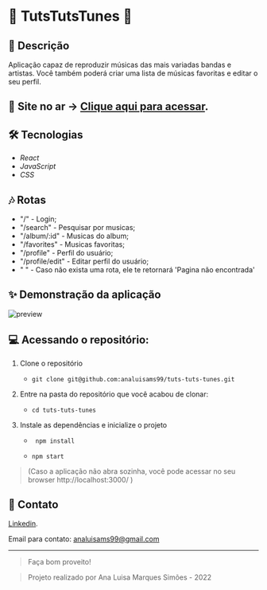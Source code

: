 # 🎵 TutsTutsTunes 🎵

## :mag_right: Descrição
  Aplicação capaz de reproduzir músicas das mais variadas bandas e artistas. Você também poderá criar uma lista de músicas favoritas e editar o seu perfil.
  
## :star2: Site no ar -> [Clique aqui para acessar](https://tuts-tuts-tunes.vercel.app/).

## :hammer_and_wrench: Tecnologias
  - _React_
  - _JavaScript_ 
  - _CSS_
  
## 🎶 Rotas
  - "/" - Login;
  - "/search" - Pesquisar por musicas;
  - "/album/:id" - Musicas do album;
  - "/favorites" - Musicas favoritas;
  - "/profile" - Perfil do usuário;
  - "/profile/edit" - Editar perfil do usuário;
  - " " - Caso não exista uma rota, ele te retornará 'Pagina não encontrada'
  
## :sparkles: Demonstração da aplicação 
![preview](https://github.com/analuisams99/tuts-tuts-tunes/blob/main/public/preview.gif)


## :computer: Acessando o repositório:

1. Clone o repositório

    - `git clone git@github.com:analuisams99/tuts-tuts-tunes.git `

2. Entre na pasta do repositório que você acabou de clonar:

     - `cd tuts-tuts-tunes`

3. Instale as dependências e inicialize o projeto

    - ` npm install`
  
    - ` npm start `
  
> (Caso a aplicação não abra sozinha, você pode acessar no seu browser http://localhost:3000/ )

## :yellow_heart: Contato

[Linkedin](https://www.linkedin.com/in/analuisams99/).

Email para contato: analuisams99@gmail.com

---
> Faça bom proveito!

> Projeto realizado por Ana Luisa Marques Simões - 2022
